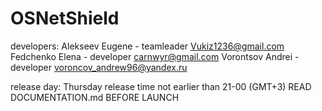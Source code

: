 # OSNetShield
developers:
Alekseev Eugene - teamleader <Vukiz1236@gmail.com>
Fedchenko Elena - developer <carnwyr@gmail.com>
Vorontsov Andrei - developer <voroncov_andrew96@yandex.ru>

release day: Thursday release time not earlier than 21-00 (GMT+3)
READ DOCUMENTATION.md BEFORE LAUNCH
